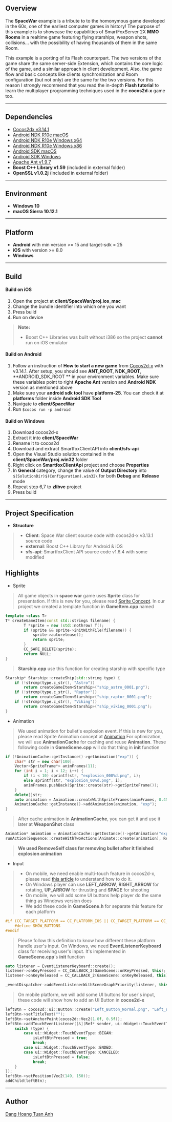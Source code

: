 Overview
-------------

The **SpaceWar** example is a tribute to to the homonymous game developed in the 60s, one of the earliest computer games in history! The purpose of this example is to showcase the capabilities of SmartFoxServer 2X **MMO Rooms** in a realtime game featuring flying starships, weapon shots, collisions... with the possibility of having thousands of them in the same Room.

This example is a porting of its Flash counterpart. The two versions of the game share the same server-side Extension, which contains the core logic of the game, and a similar approach in client development. Also, the game flow and basic concepts like clients synchronization and Room configuration (but not only) are the same for the two versions. For this reason I strongly recommend that you read the in-depth **Flash tutorial** to learn the multiplayer programming techniques used in the **cocos2d-x** game too.

----------


Dependencies
-------------
- [Cocos2dx v3.14.1](http://www.cocos2d-x.org/filedown/cocos2d-x-3.14.1.zip)
- [Android NDK R10e macOS](https://dl.google.com/android/repository/android-ndk-r10e-darwin-x86_64.zip)
- [Android NDK R10e Windows x64](https://dl.google.com/android/repository/android-ndk-r10e-windows-x86_64.zip)
- [Android NDK R10e Windows x86](https://dl.google.com/android/repository/android-ndk-r10e-windows-x86.zip)
- [Android SDK macOS](https://dl.google.com/android/repository/tools_r25.2.3-macosx.zip)
- [Android SDK Windows](https://dl.google.com/android/repository/tools_r25.2.3-windows.zip)
- [Apache Ant v1.9.7](http://archive.apache.org/dist/ant/binaries/apache-ant-1.9.7-bin.zip)
- **Boost C++ Library v1.59** (included in external folder)
- **OpenSSL v1.0.2j** (included in external folder)


----------


Environment
-------------
- **Windows 10**
- **macOS Sierra 10.12.1**

----------


Platform
-------------
- **Android** with min version >= 15 and target-sdk = 25
- **iOS** with version >= 8.0
- **Windows**

----------


Build
-------------
#### <i class="icon-folder"></i> Build on iOS

 1. Open the project at **client/SpaceWar/proj.ios_mac**
 2. Change the bundle identifier into which one you want
 3. Press build
 4. Run on device

> **Note:**
> - Boost C++ Libraries was built without i386 so the project **cannot** run on iOS emulator

#### <i class="icon-folder"></i> Build on Android

 1. Follow an instruction of **How to start a new game** from [Cocos2d-x](https://github.com/cocos2d/cocos2d-x#how-to-start-a-new-game) with v3.14.1. After setup, you should see **ANT_ROOT**, **NDK_ROOT**, **ANDROID_SDK_ROOT ** in your environment variables. Make sure these variables point to right **Apache Ant** version and **Android NDK** version as mentioned above 
 2. Make sure your **android sdk tool** have **platform-25**. You can check it at **platforms** folder inside **Android SDK Tool**
 3. Navigate to **client/SpaceWar**
 4. Run ```$cocos run -p android```

#### <i class="icon-folder"></i> Build on Windows

 1. Download cocos2d-x
 2. Extract it into **client/SpaceWar**
 3. Rename it to cocos2d
 4. Download and extract SmartfoxClientAPI info **client/sfs-api**
 5. Open the Visual Studio solution contained in the **client/SpaceWar/proj.win32** folder
 6. Right click on **SmartfoxClientApi** project and choose **Properties**
 7. In **General** category, change the value of **Output Directory** into ```$(SolutionDir)$(Configuration).win32\``` for both **Debug** and **Release** mode
 8. Repeat step 6,7 to **zlibvc** project
 9. Press build

----------


Project Specification
-------------

- **Structure**

> - **Client**: Space War client source code with cocos2d-x v3.13.1 source code 
> - **external**: Boost C++ Library for Android & iOS
> - **sfs-api**: SmartfoxClient API source code v1.6.4 with some modified

Highlights
----------
- Sprite

> All game objects in **space war** game uses **Sprite** class for presentation. If this is new for you, please read [Sprite Concept](http://cocos2d-x.org/docs/programmers-guide/sprites). In our project we created a template function in **GameItem.cpp** named

```c++
template <class T> 
T* createGameItem(const std::string& filename) {
		T *sprite = new (std::nothrow) T();
		if (sprite && sprite->initWithFile(filename)) {
			sprite->autorelease();
			return sprite;
		}
		CC_SAFE_DELETE(sprite);
		return NULL;
}
```

> **Starship.cpp** use this function for creating starship with specific type

```c++
Starship* Starship::createShip(std::string type) {
	if (!strcmp(type.c_str(), "Astro"))
		return createGameItem<Starship>("ship_astro_0001.png");
	if (!strcmp(type.c_str(), "Raptor"))
		return createGameItem<Starship>("ship_raptor_0001.png");
	if (!strcmp(type.c_str(), "Viking"))
		return createGameItem<Starship>("ship_viking_0001.png");
}
```

- Animation

> We used animation for bullet's explosion event. If this is new for you, please read Sprite Animation concept at [Animation](http://www.cocos2d-x.org/wiki/Sprite_Sheet_Animation)
> For optimization, we will use **AnimationCache** for caching and reuse **Animation**. These following code in **GameScene.cpp** will do that thing in **init** function

```c++
if (!AnimationCache::getInstance()->getAnimation("exp")) {
	char* str = new char[100];
	Vector<SpriteFrame*> animFrames(11);
	for (int i = 1; i < 12; i++) {
		if (i < 10) sprintf(str, "explosion_000%d.png", i);
		else sprintf(str, "explosion_00%d.png", i);
		animFrames.pushBack(Sprite::create(str)->getSpriteFrame());
	}
	delete[]str;
	auto animation = Animation::createWithSpriteFrames(animFrames, 0.45f / 11);
	AnimationCache::getInstance()->addAnimation(animation, "exp");
}
```

> After cache animation in **AnimationCache**, you can get it and use it later at **WeaponShot** class

```c++
Animation* animation = AnimationCache::getInstance()->getAnimation("exp");
runAction(Sequence::createWithTwoActions(Animate::create(animation), RemoveSelf::create()));
```

> **We used RemoveSelf class for removing bullet after it finished explosion animation**

- Input

> - On mobile, we need enable multi-touch feature in cocos2d-x, please read [this article](http://www.cocos2d-x.org/wiki/How_to_Enable_Multi-Touch) to understand how to do it.
> - On Windows player can use **LEFT_ARROW**, **RIGHT_ARROW** for rotating, **UP_ARROW** for thrusting and **SPACE** for shooting
> - On mobile, we will add some UI buttons help player do the same thing as Windows version does
> - We add these code in **GameScene.h** for separate this feature for each platform

```c++
#if (CC_TARGET_PLATFORM == CC_PLATFORM_IOS || CC_TARGET_PLATFORM == CC_PLATFORM_ANDROID)
	#define SHOW_BUTTONS
#endif
```

> Please follow this definition to know how different these platform handle user's input. On Windows, we need **EventListenerKeyboard** class for receiving user's input. It's implemented in **GameScene.cpp**'s **init** function

```c++
auto listener = EventListenerKeyboard::create();
listener->onKeyPressed = CC_CALLBACK_2(GameScene::onKeyPressed, this);
listener->onKeyReleased = CC_CALLBACK_2(GameScene::onKeyReleased, this);

_eventDispatcher->addEventListenerWithSceneGraphPriority(listener, this);
```

> On mobile platform, we will add some UI buttons for user's input, these code will show how to add an UI Button in **cocos2d-x**

```c++
leftBtn = cocos2d::ui::Button::create("Left_Button_Normal.png", "Left_Button_Pressed.png", "Left_Button_Pressed.png");
leftBtn->setTitleText("");
leftBtn->setAnchorPoint(cocos2d::Vec2(1.0f, 0.5f));
leftBtn->addTouchEventListener([&](Ref* sender, ui::Widget::TouchEventType type) {
	switch (type) {
		case ui::Widget::TouchEventType::BEGAN:
			isLeftBtnPressed = true;
			break;
		case ui::Widget::TouchEventType::ENDED:
		case ui::Widget::TouchEventType::CANCELED:
			isLeftBtnPressed = false;
			break;
	}
});
leftBtn->setPosition(Vec2(149, 150));
addChild(leftBtn);
```

----------


Author
--------
[Dang Hoang Tuan Anh](https://github.com/dhtuananh91)